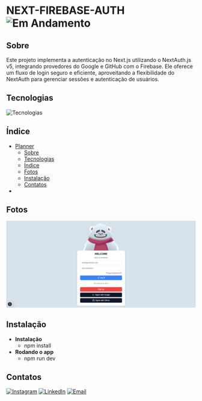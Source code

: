 # NEXT-FIREBASE-AUTH ![Em Andamento](https://img.shields.io/badge/status-Em%20andamento-yellow)

## Sobre

Este projeto implementa a autenticação no Next.js utilizando o NextAuth.js v5, integrando provedores do Google e GitHub com o Firebase. Ele oferece um fluxo de login seguro e eficiente, aproveitando a flexibilidade do NextAuth para gerenciar sessões e autenticação de usuários.

## Tecnologias

![Tecnologias](https://skillicons.dev/icons?i=next,typescript,react,tailwindcss,firebase)

## Índice

- [Planner](#planner-)
  - [Sobre](#sobre)
  - [Tecnologias](#tecnologias)
  - [Índice](#índice)
  - [Fotos](#fotos)
  - [Instalação](#instalação)
  - [Contatos](#contatos)
- [](#)

## Fotos

![Main](public/main.png)

## Instalação

- **Instalação**
  - npm install
- **Rodando o app**
  - npm run dev

## Contatos

[![Instagram](https://img.shields.io/badge/Instagram-%231DA1F2.svg?&style=for-the-badge&logo=twitter&logoColor=white)](https://instagram.com/pedro.liveiram)
[![LinkedIn](https://img.shields.io/badge/LinkedIn-%230077B5.svg?&style=for-the-badge&logo=linkedin&logoColor=white)](https://www.linkedin.com/in/pedro-oliveira-m/)
[![Email](https://img.shields.io/badge/Email-D14836?style=for-the-badge&logo=gmail&logoColor=white)](mailto:pedropucmont@gmail.com)

#
